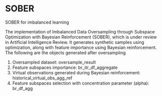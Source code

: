 # SOBER
SOBER for imbalanced learning

The implementation of Imbalanced Data Oversampling through Subspace Optimization with Bayesian Reinforcement (SOBER), which is under review in Artificial Intelligence Review. It generates synthetic samples using optimization, along with feature importance using Bayesian reinforcement. 
The following are the objects generated after oversampling

1. Oversampled dataset: oversample_result
2. Feature subspaces importance: br_itr_df_aggregate
3. Virtual observations generated during Bayesian reinforcement: historical_virtual_obs_agg_ref
4. Feature subspaces selection with concentration parameter (alpha): br_df_agg
